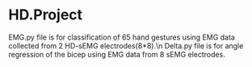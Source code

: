 # HD.Project
EMG.py file is for classification of 65 hand gestures using EMG data collected from 2 HD-sEMG electrodes(8*8).\n
Delta.py file is for angle regression of the bicep using EMG data from 8 sEMG electrodes.
